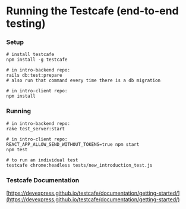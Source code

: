 # Running the Testcafe (end-to-end testing)

### Setup

```
# install testcafe
npm install -g testcafe

# in intro-backend repo:
rails db:test:prepare
# also run that command every time there is a db migration

# in intro-client repo:
npm install
```

### Running

```
# in intro-backend repo:
rake test_server:start

# in intro-client repo:
REACT_APP_ALLOW_SEND_WITHOUT_TOKENS=true npm start
npm test

# to run an individual test
testcafe chrome:headless tests/new_introduction_test.js
```

### Testcafe Documentation

[https://devexpress.github.io/testcafe/documentation/getting-started/](https://devexpress.github.io/testcafe/documentation/getting-started/)
